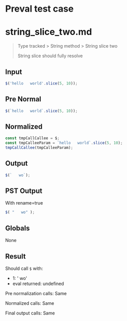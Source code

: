 # Preval test case

# string_slice_two.md

> Type tracked > String method > String slice two
>
> String slice should fully resolve

## Input

`````js filename=intro
$('hello   world'.slice(5, 10));
`````

## Pre Normal

`````js filename=intro
$(`hello   world`.slice(5, 10));
`````

## Normalized

`````js filename=intro
const tmpCallCallee = $;
const tmpCalleeParam = `hello   world`.slice(5, 10);
tmpCallCallee(tmpCalleeParam);
`````

## Output

`````js filename=intro
$(`   wo`);
`````

## PST Output

With rename=true

`````js filename=intro
$( "   wo" );
`````

## Globals

None

## Result

Should call `$` with:
 - 1: ' wo'
 - eval returned: undefined

Pre normalization calls: Same

Normalized calls: Same

Final output calls: Same

